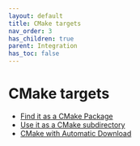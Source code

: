 ```yaml
---
layout: default
title: CMake targets
nav_order: 3
has_children: true
parent: Integration
has_toc: false
---
```

# CMake targets



- [Find it as a CMake Package](cmake-targets/find-it-as-a-cmake-package.md)
- [Use it as a CMake subdirectory](cmake-targets/use-it-as-a-cmake-subdirectory.md)
- [CMake with Automatic Download](cmake-targets/cmake-with-automatic-download.md)
